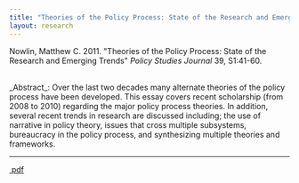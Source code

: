 ```yaml
---
title: "Theories of the Policy Process: State of the Research and Emerging Trends"
layout: research
---
```


Nowlin, Matthew C. 2011.  "Theories of the Policy Process: State of the Research and Emerging Trends" _Policy Studies Journal_ 39, S1:41-60.

<br />
_Abstract_: Over the last two decades many alternate theories of the policy process have been developed. This essay covers recent scholarship (from 2008 to 2010) regarding the major policy process theories. In addition, several recent trends in research are discussed including; the use of narrative in policy theory, issues that cross multiple subsystems, bureaucracy in the policy process, and synthesizing multiple theories and frameworks.

<hr class="separator">

<p><a href="{{ site.url }}/files/psj2012.pdf"><i class="fa fa-file-pdf-o"></i>&nbsp;pdf</a></p>
